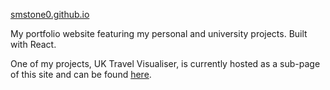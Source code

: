 [smstone0.github.io](https://smstone0.github.io/)

My portfolio website featuring my personal and university projects. Built with React.

One of my projects, UK Travel Visualiser, is currently hosted as a sub-page of this site and can be found [here](https://smstone0.github.io/#/uk-map).
